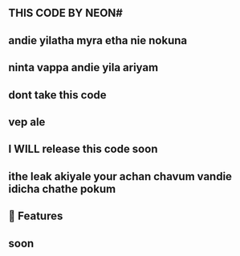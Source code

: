 ## THIS CODE BY NEON# 
## andie yilatha myra etha nie nokuna
## ninta vappa andie yila ariyam
## dont take this code
## vep ale
## I WILL release this code soon
## ithe leak akiyale your achan chavum vandie idicha chathe pokum 
## 📢 Features
## soon